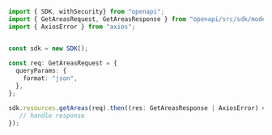 <!-- Start SDK Example Usage -->
```typescript
import { SDK, withSecurity} from "openapi";
import { GetAreasRequest, GetAreasResponse } from "openapi/src/sdk/models/operations";
import { AxiosError } from "axios";


const sdk = new SDK();
    
const req: GetAreasRequest = {
  queryParams: {
    format: "json",
  },
};

sdk.resources.getAreas(req).then((res: GetAreasResponse | AxiosError) => {
   // handle response
});
```
<!-- End SDK Example Usage -->